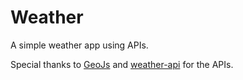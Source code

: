 # Weather
A simple weather app using APIs.

Special thanks to [GeoJs](https://www.geojs.io) and [weather-api](https://github.com/robertoduessmann/weather-api) for the APIs.
